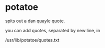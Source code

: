 # potatoe

spits out a dan quayle quote.



you can add quotes, separated by new line, in

/usr/lib/potatoe/quotes.txt
